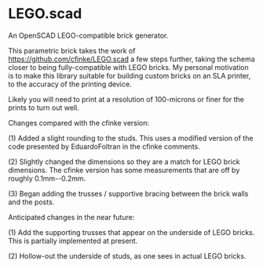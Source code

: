 # LEGO.scad

An OpenSCAD LEGO-compatible brick generator.

This parametric brick takes the work of https://github.com/cfinke/LEGO.scad a few steps further, taking the schema closer to being fully-compatible with LEGO bricks. My personal motivation is to make this library suitable for building custom bricks on an SLA printer, to the accuracy of the printing device.

Likely you will need to print at a resolution of 100-microns or finer for the prints to turn out well. 

Changes compared with the cfinke version:

 (1) Added a slight rounding to the studs. This uses a modified version of the code presented by EduardoFoltran in the cfinke comments. 
 
 (2) Slightly changed the dimensions so they are a match for LEGO brick dimensions.  The cfinke version has some measurements that are off by roughly 0.1mm--0.2mm.  

 (3) Began adding the trusses / supportive bracing between the brick walls and
   the posts. 
 
Anticipated changes in the near future:

 (1) Add the supporting trusses that appear on the underside of LEGO bricks. This
  is partially implemented at present. 
 
 (2) Hollow-out the underside of studs, as one sees in actual LEGO bricks.
 

